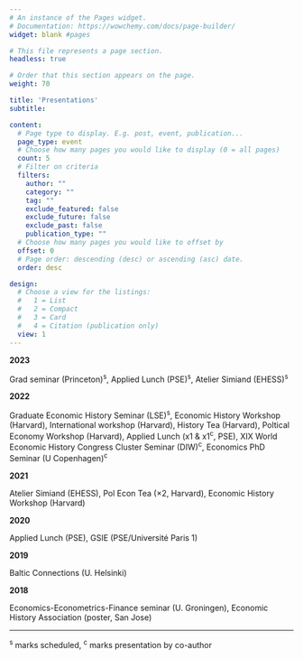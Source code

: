 ```yaml
---
# An instance of the Pages widget.
# Documentation: https://wowchemy.com/docs/page-builder/
widget: blank #pages

# This file represents a page section.
headless: true

# Order that this section appears on the page.
weight: 70

title: 'Presentations'
subtitle:

content:
  # Page type to display. E.g. post, event, publication...
  page_type: event
  # Choose how many pages you would like to display (0 = all pages)
  count: 5
  # Filter on criteria
  filters:
    author: ""
    category: ""
    tag: ""
    exclude_featured: false
    exclude_future: false
    exclude_past: false
    publication_type: ""
  # Choose how many pages you would like to offset by
  offset: 0
  # Page order: descending (desc) or ascending (asc) date.
  order: desc

design:
  # Choose a view for the listings:
  #   1 = List
  #   2 = Compact
  #   3 = Card
  #   4 = Citation (publication only)
  view: 1
---
```

**2023**

Grad seminar (Princeton)<sup>s</sup>, Applied Lunch (PSE)<sup>s</sup>, Atelier Simiand (EHESS)<sup>s</sup>

**2022**

Graduate Economic History Seminar (LSE)<sup>s</sup>,
Economic History Workshop (Harvard), International workshop (Harvard), History Tea (Harvard), Poltical Economy Workshop (Harvard),
Applied Lunch (x1 & x1<sup>c</sup>, PSE), XIX World Economic History Congress
Cluster Seminar (DIW)<sup>c</sup>, Economics PhD Seminar (U Copenhagen)<sup>c</sup>

**2021**

Atelier Simiand (EHESS), Pol Econ Tea (×2, Harvard), Economic History Workshop (Harvard)

**2020**

Applied Lunch (PSE), GSIE (PSE/Université Paris 1)

**2019**

Baltic Connections (U. Helsinki)

**2018**

Economics-Econometrics-Finance seminar (U. Groningen), Economic History Association (poster, San
Jose)
_____

<sup>s</sup> marks scheduled, <sup>c</sup> marks presentation by co-author


